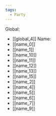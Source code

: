 ```yaml
---
tags:
  - Party
---
```

Global:
- [[global_4]]
Name:
- [[name_0]]
- [[name_1]]
- [[name_10]]
- [[name_11]]
- [[name_12]]
- [[name_13]]
- [[name_15]]
- [[name_2]]
- [[name_4]]
- [[name_5]]
- [[name_6]]
- [[name_7]]
- [[name_9]]
